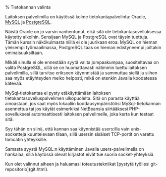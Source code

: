 % Tietokannan valinta
<!-- order: 3 -->
<!-- tags: viikko1 -->

Laitoksen palvelimilla on käytössä kolme tietokantapalvelinta: Oracle, [MySQL](http://www.mysql.com/) ja [PostgreSQL](http://www.postgresql.org/).

Näistä Oracle on jo varsin vanhentunut, eikä sitä ole tietokantasovelluksessa käytetty aikoihin.
Sensijaan MySQL ja PostgreSQL ovat täysin tuettuja. Tämän kurssin näkökulmasta niillä ei ole juurikaan eroa.
MySQL on hieman yleisempi työmaailmassa, PostgreSQL taas on hieman edistyneempi joiltakin ominaisuuksiltaan.

Mikäli sinulla ei ole ennestään syytä valita jompaakumpaa, suositeltavaa on valita PostgreSQL,
sillä se on huomattavasti nätimmin tuettu laitoksen palvelimilla, sillä tarvitse erikseen käynnnistää ja sammuttaa siellä ja siihen saa myös etäyhteyden melko helposti, mikä on etenkin Javalla koodatessa kätevää.

MySql-tietokantaa ei pysty etäkäyttämään laitoksen tietokantasovelluspalvelimen ulkopuolelta.
Sitä on parasta käyttää ainoastaan, jos saat myös lokaaliin koodausympäristöösi MySql-tietokannan asennettua tai jos käytät esimerkiksi NetBeansia siirtääksesi PHP-sovelluksesi automaattisesti laitoksen palvelimelle, joka kerta kun testaat sitä.

Syy tähän on siinä, että kannan saa käynnistää users:illa vain unix-socketteja
kuuntelevaan tilaan, sillä usersin sisäiset TCP-portit on varattu tomcatin yhteyksille.

Samasta syystä MySQL:n käyttäminen Javalla users-palvelimella on hankalaa, sillä käytössä olevat kirjastot eivät tue suoria socket-yhteyksiä.

<next>
Kun olet valinnut aiheen ja haluamasi toteutustekniikat [pystytä työllesi git-repositorio](git.html).
</next>
